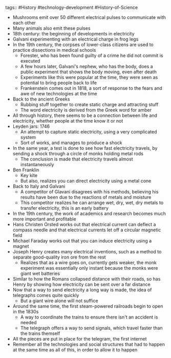 tags:: #History #technology-development #History-of-Science 

- Mushrooms emit over 50 different electrical pulses to communicate with each other
- Many animals also emit these pulses
- 18th century: the beginning of developments in electricity
- Galvani experimenting with an electrical charge in frog legs
- In the 19th century, the corpses of lower-class citizens are used to practice dissections in medical schools
	- Forester, who has been found guilty of a crime he did not commit is executed
	- A few hours later, Galvani's nephew, who has the body, does a public experiment that shows the body moving, even after death
	- Experiments like this were popular at the time, they were seen as potential to bring people back to life
	- Frankenstein comes out in 1818, a sort of response to the fears and awe of new technologies at the time
- Back to the ancient Greeks
	- Rubbing stuff together to create static charge and attracting stuff
	- The word electricity is derived from the Greek word for amber
- All through history, there seems to be a connection between life and electricity, whether people at the time know it or not
- Leyden jars: 1746
	- An attempt to capture static electricity, using a very complicated system
	- Sort of works, and manages to produce a shock
- In the same year, a test is done to see how fast electricity travels, by sending a shock through a circle of monks holding metal rods
	- The conclusion is made that electricity travels almost instantaneously 
- Ben Franklin
	- Key kite
	- But also, realizes you can direct electricity using a metal cone
- Back to Italy and Galvani
	- A competitor of Glavani disagrees with his methods, believing his results have been due to the reactions of metals and moisture
	- This competitor realizes he can arrange wet, dry, wet, dry metals to transfer electricity, this is an early battery
- In the 19th century, the work of academics and research becomes much more important and profitable
- Hans Christen Orsted works out that electrical current can deflect a compass needle and that electrical currents let off a circular magnetic field
- Michael Faraday works out that you can induce electricity using a magnet
- Joseph Henry creates many electrical inventions, such as a method to separate good-quality iron ore from the rest
	- Realizes that as a wire goes on, currently gets weaker, the monk experiment was essentially only instant because the monks were giant wet batteries
- Similar to how the Romans collapsed distance with their roads, so has Henry by showing how electricity can be sent over a far distance
- Now that a way to send electricity a long way is made, the idea of telegraphs comes quite quickly
	- But a giant wire alone will not suffice
- Around the same time, the first steam-powered railroads begin to open in the 1830s
	- A way to coordinate the trains to ensure there isn't an accident is needed
	- The telegraph offers a way to send signals, which travel faster than the trains themself
- All the pieces are put in place for the telegram, the first internet
- Remember all the technologies and social structures that had to happen at the same time as all of this, in order to allow it to happen